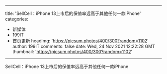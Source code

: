 
---
title: 'SellCell：iPhone 13上市后的保值率远高于其他任何一款iPhone'
categories: 
 - 新媒体
 - 199IT
 - 首页更新
headimg: 'https://picsum.photos/400/300?random=1102'
author: 199IT
comments: false
date: Wed, 24 Nov 2021 12:22:28 GMT
thumbnail: 'https://picsum.photos/400/300?random=1102'
---

<div>   
SellCell：iPhone 13上市后的保值率远高于其他任何一款iPhone  
</div>
            